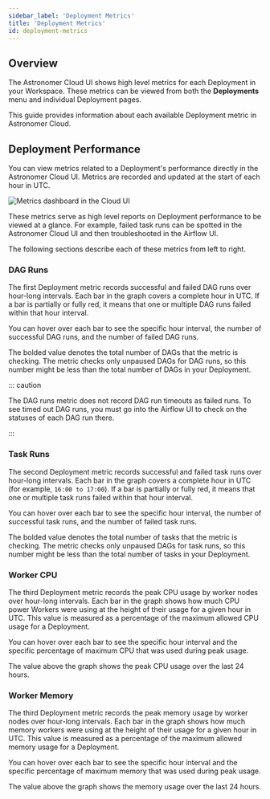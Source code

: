 ```yaml
---
sidebar_label: 'Deployment Metrics'
title: 'Deployment Metrics'
id: deployment-metrics
---
```


## Overview

The Astronomer Cloud UI shows high level metrics for each Deployment in your Workspace. These metrics can be viewed from both the **Deployments** menu and individual Deployment pages.

This guide provides information about each available Deployment metric in Astronomer Cloud.

## Deployment Performance

You can view metrics related to a Deployment's performance directly in the Astronomer Cloud UI. Metrics are recorded and updated at the start of each hour in UTC.

<div class="text--center">
  <img src="/img/docs/deployment-metrics.png" alt="Metrics dashboard in the Cloud UI" />
</div>

These metrics serve as high level reports on Deployment performance to be viewed at a glance. For example, failed task runs can be spotted in the Astronomer Cloud UI and then troubleshooted in the Airflow UI.

The following sections describe each of these metrics from left to right.

### DAG Runs

The first Deployment metric records successful and failed DAG runs over hour-long intervals. Each bar in the graph covers a complete hour in UTC. If a bar is partially or fully red, it means that one or multiple DAG runs failed within that hour interval.

You can hover over each bar to see the specific hour interval, the number of successful DAG runs, and the number of failed DAG runs.

The bolded value denotes the total number of DAGs that the metric is checking. The metric checks only unpaused DAGs for DAG runs, so this number might be less than the total number of DAGs in your Deployment.

::: caution

The DAG runs metric does not record DAG run timeouts as failed runs. To see timed out DAG runs, you must go into the Airflow UI to check on the statuses of each DAG run there.

:::

### Task Runs

The second Deployment metric records successful and failed task runs over hour-long intervals. Each bar in the graph covers a complete hour in UTC (for example, `16:00 to 17:00`). If a bar is partially or fully red, it means that one or multiple task runs failed within that hour interval.

You can hover over each bar to see the specific hour interval, the number of successful task runs, and the number of failed task runs.

The bolded value denotes the total number of tasks that the metric is checking. The metric checks only unpaused DAGs for task runs, so this number might be less than the total number of tasks in your Deployment.

### Worker CPU

The third Deployment metric records the peak CPU usage by worker nodes over hour-long intervals. Each bar in the graph shows how much CPU power Workers were using at the height of their usage for a given hour in UTC. This value is measured as a percentage of the maximum allowed CPU usage for a Deployment.

You can hover over each bar to see the specific hour interval and the specific percentage of maximum CPU that was used during peak usage.

The value above the graph shows the peak CPU usage over the last 24 hours.

### Worker Memory

The third Deployment metric records the peak memory usage by worker nodes over hour-long intervals. Each bar in the graph shows how much memory workers were using at the height of their usage for a given hour in UTC. This value is measured as a percentage of the maximum allowed memory usage for a Deployment.

You can hover over each bar to see the specific hour interval and the specific percentage of maximum memory that was used during peak usage.

The value above the graph shows the memory usage over the last 24 hours.
